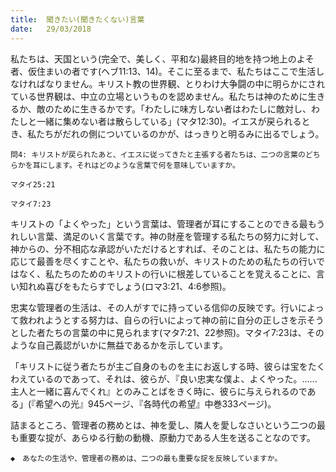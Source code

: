 ```yaml
---
title:  聞きたい(聞きたくない)言葉
date:   29/03/2018
---
```


私たちは、天国という(完全で、美しく、平和な)最終目的地を持つ地上のよそ者、仮住まいの者です(ヘブ11:13、14)。そこに至るまで、私たちはここで生活しなければなりません。キリスト教の世界観、とりわけ大争闘の中に明らかにされている世界観は、中立の立場というものを認めません。私たちは神のために生きるか、敵のために生きるかです。「わたしに味方しない者はわたしに敵対し、わたしと一緒に集めない者は散らしている」(マタ12:30)。イエスが戻られるとき、私たちがだれの側についているのかが、はっきりと明るみに出るでしょう。

`問4: キリストが戻られたあと、イエスに従ってきたと主張する者たちは、二つの言葉のどちらかを耳にします。それはどのような言葉で何を意味していますか。`

`マタイ25:21`

`マタイ7:23`

キリストの「よくやった」という言葉は、管理者が耳にすることのできる最もうれしい言葉、満足のいく言葉です。神の財産を管理する私たちの努力に対して、神からの、分不相応な承認がいただけるとすれば、そのことは、私たちの能力に応じて最善を尽くすことや、私たちの救いが、キリストのための私たちの行いではなく、私たちのためのキリストの行いに根差していることを覚えることに、言い知れぬ喜びをもたらすでしょう(ロマ3:21、4:6参照)。

忠実な管理者の生活は、その人がすでに持っている信仰の反映です。行いによって救われようとする努力は、自らの行いによって神の前に自分の正しさを示そうとした者たちの言葉の中に見られます(マタ7:21、22参照)。マタイ7:23は、そのような自己義認がいかに無益であるかを示しています。

「キリストに従う者たちが主ご自身のものを主にお返しする時、彼らは宝をたくわえているのであって、それは、彼らが、『良い忠実な僕よ、よくやった。......主人と一緒に喜んでくれ』とのみことばをきく時に、彼らに与えられるのである」(『希望への光』945ページ、『各時代の希望』中巻333ページ)。

詰まるところ、管理者の務めとは、神を愛し、隣人を愛しなさいという二つの最も重要な掟が、あらゆる行動の動機、原動力である人生を送ることなのです。

`◆　あなたの生活や、管理者の務めは、二つの最も重要な掟を反映していますか。`
